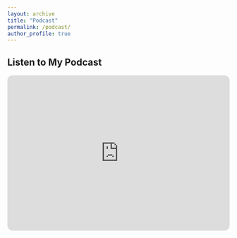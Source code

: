 ```yaml
---
layout: archive
title: "Podcast"
permalink: /podcast/
author_profile: true
---
```


<div>
  <h2>Listen to My Podcast</h2>
  <iframe style="border-radius:12px" src="https://open.spotify.com/embed/show/4SwmOkuSjlXLTzfMkjcPRh?utm_source=generator" width="100%" height="352" frameBorder="0" allowfullscreen="" allow="autoplay; clipboard-write; encrypted-media; fullscreen; picture-in-picture" loading="lazy"></iframe>
</div>